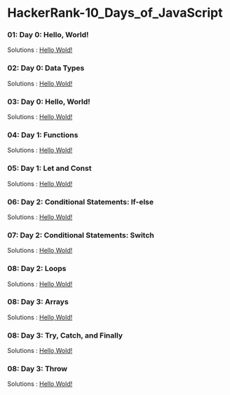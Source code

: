 # HackerRank-10_Days_of_JavaScript

### 01: Day 0: Hello, World!
Solutions : [Hello,Wold!](./Day0:Hello,World!.js)
### 02: Day 0: Data Types
Solutions : [Hello,Wold!](./Day0:DataTypes.js)
### 03: Day 0: Hello, World!
Solutions : [Hello,Wold!](./Day0:Hello,World!.js)
### 04: Day 1: Functions
Solutions : [Hello,Wold!](./Day0:Hello,World!.js)
### 05: Day 1: Let and Const
Solutions : [Hello,Wold!](./Day0:Hello,World!.js)
### 06: Day 2: Conditional Statements: If-else
Solutions : [Hello,Wold!](./Day0:Hello,World!.js)
### 07: Day 2: Conditional Statements: Switch
Solutions : [Hello,Wold!](./Day0:Hello,World!.js)
### 08: Day 2: Loops
Solutions : [Hello,Wold!](./Day0:Hello,World!.js)
### 08: Day 3: Arrays
Solutions : [Hello,Wold!](./Day0:Hello,World!.js)
### 08: Day 3: Try, Catch, and Finally
Solutions : [Hello,Wold!](./Day0:Hello,World!.js)
### 08: Day 3: Throw
Solutions : [Hello,Wold!](./Day0:Hello,World!.js)
